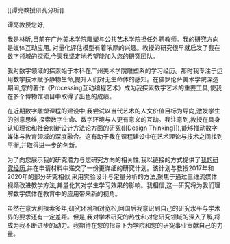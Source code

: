 [[谭亮教授研究分析]]

谭亮教授您好,

我是林昕,目前在广州美术学院雕塑与公共艺术学院担任外聘教师。我的研究方向是媒体互动应用, 对量化评估模型有着浓厚的兴趣。教授的研究很早就启发了我在数字领域的探索,今天我坚定地希望能加入您的研究团队。

我对数字领域的探索始于本科在广州美术学院雕塑系的学习经历。那时我专注于运用数字技术赋予静物生命,提升人们对无生命体的感知。在佛罗伦萨美术学院深造期间,您的著作《Processing互动编程艺术》成为我探索数字艺术的重要工具,使我在多个博物馆项目中取得了出色的成绩。

在近期数字雕塑课程的建设中,我尝试以当代艺术的人文价值目标为导向,激发学生的创意思维,探索数字生命、数字环境与人更有意义的互动。我注意到,教授在具身认知理论和社会创新设计方法论方面的研究([[Design Thinking]]),能够推动数字媒体与教育领域的深度融合。这有助于我在课程建设中在艺术理论与技术之间找到平衡,并取得进一步的创新。

为了向您展示我的研究潜力与您研究方向的相关性,我以链接的方式提供了[我的研究经历](https://carllx.notion.site/dd2bdc948af9410abbb0776b6b0cd139 "https://carllx.notion.site/dd2bdc948af9410abbb0776b6b0cd139"),并在申请材料中递交了一份更详细的研究计划。该计划与教授2017年和2020年的部分研究相似,采用实验设计与定量分析的方法,聚焦于通过三维流媒体视频改进教学方法,并量化其对学生学习效果的影响。我相信,这一研究将为我们理解数字媒体在教育中的应用带来新的视角。

虽然在意大利探索多年,研究环境相对宽松,回国后我意识到自己的研究水平与学术界的要求还有一定差距。但是,我对学术研究的热忱和对您研究领域的深入了解,将成为我不断进步的动力。我期待在您的指导下为学院和您的研究事业贡献自己的力量。

